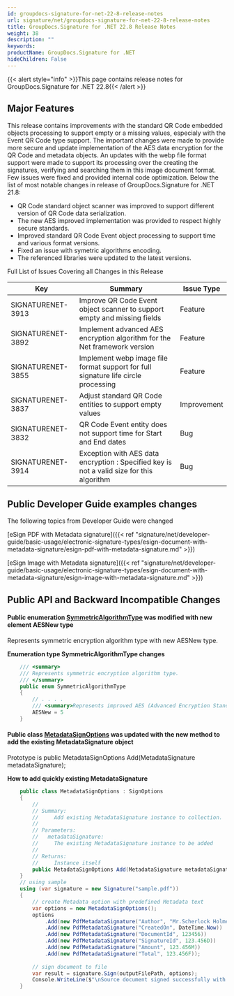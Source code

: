 ```yaml
---
id: groupdocs-signature-for-net-22-8-release-notes
url: signature/net/groupdocs-signature-for-net-22-8-release-notes
title: GroupDocs.Signature for .NET 22.8 Release Notes
weight: 38
description: ""
keywords: 
productName: GroupDocs.Signature for .NET
hideChildren: False
---
```

{{< alert style="info" >}}This page contains release notes for GroupDocs.Signature for .NET 22.8{{< /alert >}}

## Major Features

This release contains improvements with the standard QR Code embedded objects processing to support empty or a missing values, especialy with the Event QR Code type support. The important changes were made to provide more secure and update implementation of the AES data encryption for the QR Code and metadata objects. An updates with the webp file format support were made to support its processing over the creating the signatures, verifying and searching them in this image document format. Few issues were fixed and provided internal code optimization. Below the list of most notable changes in release of GroupDocs.Signature for .NET 21.8:

* QR Code standard object scanner was improved to support different version of QR Code data serialization.
* The new AES improved implementation was provided to respect highly secure standards.
* Improved standard QR Code Event object processing to support time and various format versions.
* Fixed an issue with symetric algorithms encoding.
* The referenced libraries were updated to the latest versions.

Full List of Issues Covering all Changes in this Release

| Key | Summary | Issue Type |
| --- | --- | --- |
| SIGNATURENET-3913 | Improve QR Code Event object scanner to support empty and missing fields | Feature |
| SIGNATURENET-3892 | Implement advanced AES encryption algorithm for the Net framework version | Feature |
| SIGNATURENET-3855 | Implement webp image file format support for full signature life circle processing | Feature |
| SIGNATURENET-3837 | Adjust standard QR Code entities to support empty values | Improvement |
| SIGNATURENET-3832 | QR Code Event entity does not support time for Start and End dates | Bug |
| SIGNATURENET-3914 | Exception with AES data encryption : Specified key is not a valid size for this algorithm | Bug |

## Public Developer Guide examples changes

The following topics from Developer Guide were changed

[eSign PDF with Metadata signature]({{< ref "signature/net/developer-guide/basic-usage/electronic-signature-types/esign-document-with-metadata-signature/esign-pdf-with-metadata-signature.md" >}})

[eSign Image with Metadata signature]({{< ref "signature/net/developer-guide/basic-usage/electronic-signature-types/esign-document-with-metadata-signature/esign-image-with-metadata-signature.md" >}})

## Public API and Backward Incompatible Changes

#### Public enumeration [SymmetricAlgorithmType](https://reference.groupdocs.com/signature/net/groupdocs.signature.domain.extensions/symmetricalgorithmtype) was modified with new element AESNew type

Represents symmetric encryption algorithm type with new AESNew type.

**Enumeration type SymmetricAlgorithmType changes**

```csharp
    /// <summary>
    /// Represents symmetric encryption algorithm type.
    /// </summary>
    public enum SymmetricAlgorithmType
    {
        // . . . . 
        /// <summary>Represents improved AES (Advanced Encryption Standard) encryption algorithm.</summary>
        AESNew = 5
    }
```

#### Public class  [MetadataSignOptions](https://reference.groupdocs.com/signature/net/groupdocs.signature.options/metadatasignoptions) was updated with the new method to add the existing MetadataSignature object

Prototype is
public MetadataSignOptions Add(MetadataSignature metadataSignature);

**How to add quickly existing MetadataSignature**

```csharp
    public class MetadataSignOptions : SignOptions
    {
        //
        // Summary:
        //     Add existing MetadataSignature instance to collection.
        //
        // Parameters:
        //   metadataSignature:
        //     The existing MetadataSignature instance to be added
        //
        // Returns:
        //     Instance itself
        public MetadataSignOptions Add(MetadataSignature metadataSignature);
    }
    // using sample     
    using (var signature = new Signature("sample.pdf"))
    {
        // create Metadata option with predefined Metadata text
        var options = new MetadataSignOptions();
        options
            .Add(new PdfMetadataSignature("Author", "Mr.Scherlock Holmes")) // String value
            .Add(new PdfMetadataSignature("CreatedOn", DateTime.Now))       // DateTime values
            .Add(new PdfMetadataSignature("DocumentId", 123456))            // Integer value
            .Add(new PdfMetadataSignature("SignatureId", 123.456D))         // Double value
            .Add(new PdfMetadataSignature("Amount", 123.456M))              // Decimal value
            .Add(new PdfMetadataSignature("Total", 123.456F));              // Float value
        
        // sign document to file
        var result = signature.Sign(outputFilePath, options);
        Console.WriteLine($"\nSource document signed successfully with {result.Succeeded.Count}");
    }

```
